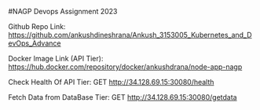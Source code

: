 #NAGP Devops Assignment 2023

Github Repo Link: https://github.com/ankushdineshrana/Ankush_3153005_Kubernetes_and_DevOps_Advance

Docker Image Link (API Tier): https://hub.docker.com/repository/docker/ankushdrana/node-app-nagp

Check Health Of API Tier: GET http://34.128.69.15:30080/health

Fetch Data from DataBase Tier: GET http://34.128.69.15:30080/getdata